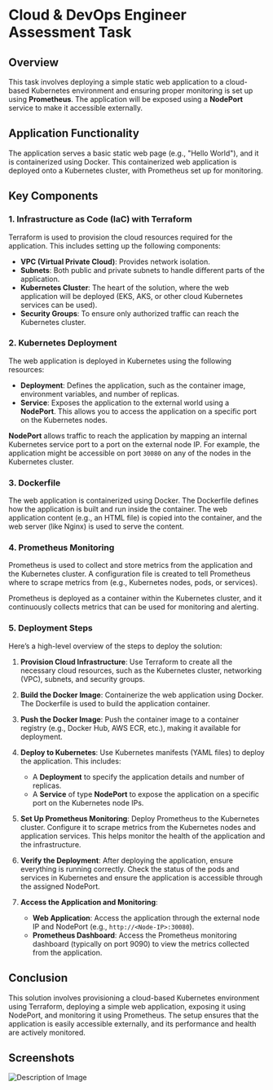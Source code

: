 # Cloud & DevOps Engineer Assessment Task

## Overview

This task involves deploying a simple static web application to a cloud-based Kubernetes environment and ensuring proper monitoring is set up using **Prometheus**. The application will be exposed using a **NodePort** service to make it accessible externally.

## Application Functionality

The application serves a basic static web page (e.g., "Hello World"), and it is containerized using Docker. This containerized web application is deployed onto a Kubernetes cluster, with Prometheus set up for monitoring.

## Key Components

### 1. Infrastructure as Code (IaC) with Terraform

Terraform is used to provision the cloud resources required for the application. This includes setting up the following components:
- **VPC (Virtual Private Cloud)**: Provides network isolation.
- **Subnets**: Both public and private subnets to handle different parts of the application.
- **Kubernetes Cluster**: The heart of the solution, where the web application will be deployed (EKS, AKS, or other cloud Kubernetes services can be used).
- **Security Groups**: To ensure only authorized traffic can reach the Kubernetes cluster.
  
### 2. Kubernetes Deployment

The web application is deployed in Kubernetes using the following resources:

- **Deployment**: Defines the application, such as the container image, environment variables, and number of replicas.
- **Service**: Exposes the application to the external world using a **NodePort**. This allows you to access the application on a specific port on the Kubernetes nodes.

**NodePort** allows traffic to reach the application by mapping an internal Kubernetes service port to a port on the external node IP. For example, the application might be accessible on port `30080` on any of the nodes in the Kubernetes cluster.

### 3. Dockerfile

The web application is containerized using Docker. The Dockerfile defines how the application is built and run inside the container. The web application content (e.g., an HTML file) is copied into the container, and the web server (like Nginx) is used to serve the content.

### 4. Prometheus Monitoring

Prometheus is used to collect and store metrics from the application and the Kubernetes cluster. A configuration file is created to tell Prometheus where to scrape metrics from (e.g., Kubernetes nodes, pods, or services).

Prometheus is deployed as a container within the Kubernetes cluster, and it continuously collects metrics that can be used for monitoring and alerting.

### 5. Deployment Steps

Here’s a high-level overview of the steps to deploy the solution:

1. **Provision Cloud Infrastructure**: Use Terraform to create all the necessary cloud resources, such as the Kubernetes cluster, networking (VPC), subnets, and security groups.
   
2. **Build the Docker Image**: Containerize the web application using Docker. The Dockerfile is used to build the application container.

3. **Push the Docker Image**: Push the container image to a container registry (e.g., Docker Hub, AWS ECR, etc.), making it available for deployment.

4. **Deploy to Kubernetes**: Use Kubernetes manifests (YAML files) to deploy the application. This includes:
   - A **Deployment** to specify the application details and number of replicas.
   - A **Service** of type **NodePort** to expose the application on a specific port on the Kubernetes node IPs.
   
5. **Set Up Prometheus Monitoring**: Deploy Prometheus to the Kubernetes cluster. Configure it to scrape metrics from the Kubernetes nodes and application services. This helps monitor the health of the application and the infrastructure.

6. **Verify the Deployment**: After deploying the application, ensure everything is running correctly. Check the status of the pods and services in Kubernetes and ensure the application is accessible through the assigned NodePort.

7. **Access the Application and Monitoring**:
   - **Web Application**: Access the application through the external node IP and NodePort (e.g., `http://<Node-IP>:30080`).
   - **Prometheus Dashboard**: Access the Prometheus monitoring dashboard (typically on port 9090) to view the metrics collected from the application.

## Conclusion

This solution involves provisioning a cloud-based Kubernetes environment using Terraform, deploying a simple web application, exposing it using NodePort, and monitoring it using Prometheus. The setup ensures that the application is easily accessible externally, and its performance and health are actively monitored.

## Screenshots
![Description of Image](images/example.png)

